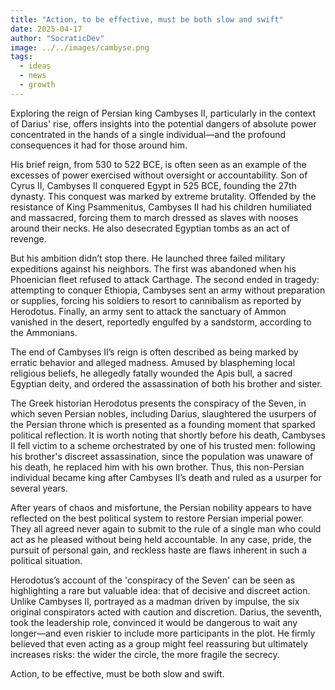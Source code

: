 ```yaml
---
title: "Action, to be effective, must be both slow and swift"
date: 2025-04-17
author: "SocraticDev"
image: ../../images/cambyse.png
tags:
  - ideas
  - news
  - growth
---
```


Exploring the reign of Persian king Cambyses II, particularly in the context of Darius' rise, offers insights into the potential dangers of absolute power concentrated in the hands of a single individual—and the profound consequences it had for those around him.

His brief reign, from 530 to 522 BCE, is often seen as an example of the excesses of power exercised without oversight or accountability. Son of Cyrus II, Cambyses
II conquered Egypt in 525 BCE, founding the 27th dynasty. This conquest was marked
by extreme brutality. Offended by the resistance of King Psammenitus, Cambyses II
had his children humiliated and massacred, forcing them to march dressed as
slaves with nooses around their necks. He also desecrated Egyptian tombs as an
act of revenge.

But his ambition didn’t stop there. He launched three failed military
expeditions against his neighbors. The first was abandoned when his Phoenician
fleet refused to attack Carthage. The second ended in tragedy: attempting to
conquer Ethiopia, Cambyses sent an army without preparation or supplies,
forcing his soldiers to resort to cannibalism as reported by Herodotus. Finally, an army sent to attack
the sanctuary of Ammon vanished in the desert, reportedly engulfed by a
sandstorm, according to the Ammonians.

The end of Cambyses II’s reign is often described as being marked by erratic behavior and alleged madness. Amused by blaspheming local religious beliefs, he allegedly fatally wounded the Apis bull, a sacred Egyptian deity, and ordered the assassination of both his brother and sister.

The Greek historian Herodotus presents the conspiracy of the Seven, in which
seven Persian nobles, including Darius, slaughtered the usurpers of the Persian
throne which is presented as a founding moment that sparked political reflection. It
is worth noting that shortly before his death, Cambyses II fell victim to a scheme
orchestrated by one of his trusted men: following his brother's discreet assassination, since the population was unaware of his death, he replaced him
with his own brother. Thus, this non-Persian individual became king after
Cambyses II’s death and ruled as a usurper for several years.

After years of chaos and misfortune, the Persian nobility appears to have reflected on the best political system to restore Persian imperial power. They
all agreed never again to submit to the rule of a single man who could act as
he pleased without being held accountable. In any case, pride, the pursuit of
personal gain, and reckless haste are flaws inherent in such a political
situation.

Herodotus’s account of the 'conspiracy of the Seven' can be seen as
highlighting a rare but valuable idea: that of decisive and discreet action.
Unlike Cambyses II, portrayed as a madman driven by impulse, the six original
conspirators acted with caution and discretion. Darius, the seventh, took the
leadership role, convinced it would be dangerous to wait any longer—and even
riskier to include more participants in the plot. He firmly believed that even acting as a group might feel reassuring but ultimately increases risks: the wider the circle, the more fragile the secrecy.

Action, to be effective, must be both slow and swift.

